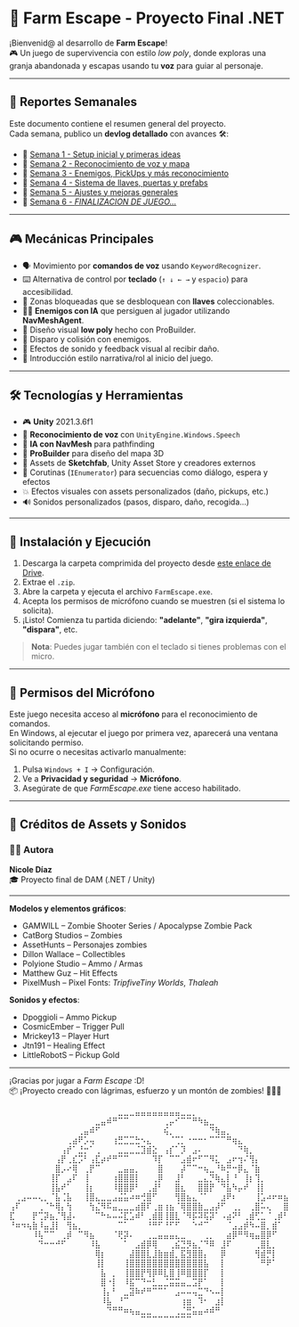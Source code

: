 # 🧠 Farm Escape - Proyecto Final .NET
                    

¡Bienvenid@ al desarrollo de **Farm Escape**!  
🎮 Un juego de supervivencia con estilo *low poly*, donde exploras una granja abandonada y escapas usando tu **voz** para guiar al personaje.

---

## 📅 Reportes Semanales

Este documento contiene el resumen general del proyecto.  
Cada semana, publico un **devlog detallado** con avances 🛠️:

- 📘 [Semana 1 - Setup inicial y primeras ideas](Devlogs/semana-1.md)
- 📘 [Semana 2 - Reconocimiento de voz y mapa](Devlogs/semana-2.md)
- 📘 [Semana 3 - Enemigos, PickUps y más reconocimiento](Devlogs/semana-3.md)
- 📘 [Semana 4 - Sistema de llaves, puertas y prefabs](Devlogs/semana-4.md)
- 📘 [Semana 5 - Ajustes y mejoras generales](Devlogs/semana-5.md)
- 📘 [Semana 6 - *FINALIZACION DE JUEGO...*](Devlogs/semana-6.md)

---

## 🎮 Mecánicas Principales

- 🗣️ Movimiento por **comandos de voz** usando `KeywordRecognizer`.
- ⌨️ Alternativa de control por **teclado** (`↑ ↓ ← →` y `espacio`) para accesibilidad.
- 🔐 Zonas bloqueadas que se desbloquean con **llaves** coleccionables.
- 🧟‍♂️ **Enemigos con IA** que persiguen al jugador utilizando **NavMeshAgent**.
- 🧱 Diseño visual **low poly** hecho con ProBuilder.
- 🔫 Disparo y colisión con enemigos.
- 🎵 Efectos de sonido y feedback visual al recibir daño.
- 📜 Introducción estilo narrativa/rol al inicio del juego.

---

## 🛠️ Tecnologías y Herramientas

- 🎮 **Unity** 2021.3.6f1
- 🧠 **Reconocimiento de voz** con `UnityEngine.Windows.Speech`
- 🧭 **IA con NavMesh** para pathfinding
- 🧱 **ProBuilder** para diseño del mapa 3D
- 🎨 Assets de **Sketchfab**, Unity Asset Store y creadores externos
- 🧪 Corutinas (`IEnumerator`) para secuencias como diálogo, espera y efectos
- 💥 Efectos visuales con assets personalizados (daño, pickups, etc.)
- 🔊 Sonidos personalizados (pasos, disparo, daño, recogida…)

---

## 🧩 Instalación y Ejecución

1. Descarga la carpeta comprimida del proyecto desde [este enlace de Drive](https://drive.google.com/drive/folders/1KeiGJ5knoZdEh49FL3D11SXAtmIl2-Ue?usp=sharing).
2. Extrae el `.zip`.
3. Abre la carpeta y ejecuta el archivo `FarmEscape.exe`.
4. Acepta los permisos de micrófono cuando se muestren (si el sistema lo solicita).
5. ¡Listo! Comienza tu partida diciendo: **"adelante"**, **"gira izquierda"**, **"dispara"**, etc.

> **Nota**: Puedes jugar también con el teclado si tienes problemas con el micro.  

---

## 🔐 Permisos del Micrófono

Este juego necesita acceso al **micrófono** para el reconocimiento de comandos.  
En Windows, al ejecutar el juego por primera vez, aparecerá una ventana solicitando permiso.  
Si no ocurre o necesitas activarlo manualmente:

1. Pulsa `Windows + I` → Configuración.
2. Ve a **Privacidad y seguridad** → **Micrófono**.
3. Asegúrate de que *FarmEscape.exe* tiene acceso habilitado.

---
## 🎨 Créditos de Assets y Sonidos
### 👩‍💻 Autora

**Nicole Díaz**  
🎓 Proyecto final de DAM (.NET / Unity)

---
**Modelos y elementos gráficos**:
- GAMWILL – Zombie Shooter Series / Apocalypse Zombie Pack  
- CatBorg Studios – Zombies  
- AssetHunts – Personajes zombies  
- Dillon Wallace – Collectibles  
- Polyione Studio – Ammo / Armas  
- Matthew Guz – Hit Effects  
- PixelMush – Pixel Fonts: *TripfiveTiny Worlds*, *Thaleah*

**Sonidos y efectos**:
- Dpoggioli – Ammo Pickup  
- CosmicEmber – Trigger Pull  
- Mrickey13 – Player Hurt  
- Jtn191 – Healing Effect  
- LittleRobotS – Pickup Gold  

---

¡Gracias por jugar a *Farm Escape* :D!  
📦 ¡Proyecto creado con lágrimas, esfuerzo y un montón de zombies! 🧟‍♀️🧡

⠀⠀⠀⠀⠀⠀⠀⠀⠀⠀⠀⠀⠀⠀⠀⠀⠀⠀⠀⣀⣀⣀⣤⣤⣤⣤⣤⣤⣤⣤⣀⣀⡀⠀⠀⠀⠀⠀⠀⠀⠀⠀⠀⠀⠀⠀⠀⠀⠀
⠀⠀⠀⠀⠀⠀⠀⠀⠀⠀⠀⠀⠀⠀⠀⣀⣤⠾⠛⠉⠉⠀⠀⠀⠀⠀⠀⢀⡤⠊⠉⠉⠛⠳⣦⣀⠀⠀⠀⠀⠀⠀⠀⠀⠀⠀⠀⠀⠀
⠀⠀⠀⠀⠀⠀⠀⠀⠀⠀⠀⠀⢀⣤⠾⠋⠀⠀⠀⠀⠀⠀⠀⠀⠀⠀⠀⢮⡀⠀⠀⠀⠀⠀⠀⠙⢷⣤⡀⠀⠀⠀⠀⠀⠀⠀⠀⠀⠀
⠀⠀⠀⠀⠀⠀⠀⠀⠀⠀⢀⣴⠟⡡⢤⠀⠀⠀⢰⣛⣉⣉⣓⠢⣄⠀⠀⠀⠈⢉⡁⠐⠒⠒⠂⠉⠉⠉⠛⢶⣄⠀⠀⠀⠀⠀⠀⠀⠀
⠀⠀⠀⠀⠀⠀⠀⠀⠀⢠⡞⠁⣘⡒⠁⢀⠀⠀⠀⣀⣀⣀⣈⣹⣾⣕⠀⢠⡎⠁⡹⠀⣠⠄⠀⠀⠀⠀⠀⠀⠙⢷⡀⠀⠀⠀⠀⠀⠀
⠀⠀⠀⠀⠀⠀⠀⠀⢠⡟⢀⣎⡩⠃⢠⣏⡴⠞⠛⠉⠉⠀⠀⠀⠀⠹⡏⠀⠉⠉⣠⣾⠖⠋⠉⠻⣅⠀⣠⠖⢲⠌⢻⡄⠀⠀⠀⠀⠀
⠀⠀⠀⠀⠀⠀⠀⠀⣿⡠⠔⢿⠀⢀⡟⠉⠀⠀⠀⣀⣤⣤⡀⠀⠀⠀⣿⠀⠀⠀⡼⠉⠉⠒⢦⣀⠘⠷⡛⠒⡿⣄⠈⣷⠀⠀⠀⠀⠀
⠀⠀⠀⠀⠀⠀⠀⢸⡏⠀⣠⠏⠀⢸⠀⠀⠀⠀⢰⣿⣿⣿⡇⠀⠀⢀⡿⠀⠀⣸⠃⠀⠀⣀⣄⡙⢷⣄⡇⠘⠀⢸⡆⢹⡀⠀⠀⠀⠀
⠀⠀⠀⠀⠀⠀⠀⢸⣧⠞⠁⠀⠀⢸⡆⠀⠀⠀⠸⣿⣿⡿⠃⠀⢀⣼⠃⠀⠀⣿⣆⠀⠀⣿⣿⡟⠀⠙⣧⠳⡤⠞⠀⢸⡇⠀⠀⠀⠀
⠀⢀⣠⠤⠤⢄⡀⠈⣧⢈⣧⠀⠀⢸⣿⣄⣀⣀⣠⣬⣥⠴⠶⢚⣿⠋⠀⠀⠀⢻⣿⣦⣄⠈⠁⠀⠀⣰⠟⠆⠀⠀⠀⢸⣡⠴⠖⠶⣦
⢠⠏⠀⠀⠀⢀⠈⠓⢿⡄⢳⠀⠀⠀⢳⣌⠻⠯⣤⣀⣀⣀⣴⣿⠏⢀⣶⢰⣦⠈⢿⣿⣿⣷⣀⣠⡼⠋⠀⢀⡀⠀⢀⣿⠥⢄⠀⠀⣿
⣏⠀⠀⠀⡟⢉⡽⣦⡈⢻⣼⠄⠀⠀⠀⠉⠓⠦⠤⠬⣏⣡⠾⠃⢀⣾⣿⢸⣿⣇⠈⠻⡯⠽⢯⡽⠁⠠⣴⠝⠃⢀⣾⢋⣁⠈⢀⡾⠃
⠘⠶⠲⢦⣷⠸⣤⣸⡇⠀⢻⣦⡀⠀⠀⠀⠀⠀⠀⠉⠁⠀⠀⠀⠘⠛⠋⠘⠋⠋⠀⠀⠑⠚⠉⠀⠀⠀⠈⣠⣠⡾⠳⠤⣿⡀⣾⠁⠀
⠀⠀⠀⠀⠸⢧⠉⠉⠀⢀⡾⠀⠉⠻⣦⠀⠀⠀⠈⢟⡽⠄⠀⠀⢀⣀⣤⣤⣤⣄⣀⠀⠀⠀⢀⡀⠀⠀⣴⡿⠛⠻⢶⣤⣿⡿⠋⠀⠀
⠀⠀⠀⠀⠀⠙⠒⠒⠚⠋⠀⠀⠀⠀⠸⣧⠀⠀⠀⠀⠁⠀⣠⣾⡿⢿⠀⠀⢀⣮⣙⡻⣦⡈⠙⠿⠀⣸⠏⠀⠀⠀⠀⢀⣿⣇⡀⠀⠀
⠀⠀⠀⠀⠀⠀⠀⠀⠀⠀⠀⠀⠀⠀⠀⢿⡆⠀⠀⠀⠀⣼⣿⣿⣇⣸⣷⣶⣾⡀⣯⣻⣿⣿⡄⠀⠀⡿⠀⠀⠀⠀⠀⢻⣾⡛⡇⠀⠀
⠀⠀⠀⠀⠀⠀⠀⠀⠀⠀⠀⠀⠀⠀⠀⢸⡇⠀⠀⠀⢸⣿⣿⣿⣿⣿⣿⣿⣿⣿⣿⣿⣿⣿⣧⠀⠀⡇⠀⠀⠀⠀⠀⠀⠛⠟⠁⠀⠀
⠀⠀⠀⠀⠀⠀⠀⠀⠀⠀⠀⠀⠀⠀⠀⠀⣧⠀⡀⠀⢸⣿⣿⡟⢻⡿⠿⣇⣿⢸⠿⣿⣿⣿⡏⠀⠀⡇⠀⠀⠀⠀⠀⠀⠀⠀⠀⠀⠀
⠀⠀⠀⠀⠀⠀⠀⠀⠀⠀⠀⠀⠀⠀⠀⠀⣿⠐⡇⠀⠸⣯⠉⠙⠒⣃⣀⣈⣭⣭⣤⣀⣩⡟⠁⠀⠀⡇⠀⠀⠀⠀⠀⠀⠀⠀⠀⠀⠀
⠀⠀⠀⠀⠀⠀⠀⠀⠀⠀⠀⠀⠀⠀⠀⠀⢸⡄⠃⠀⣀⣽⠷⠞⠛⠉⠉⠁⠀⣠⠤⠤⢤⣉⠙⠢⠤⡇⠀⠀⠀⠀⠀⠀⠀⠀⠀⠀⠀
⠀⠀⠀⠀⠀⠀⠀⠀⠀⠀⠀⠀⠀⠀⠀⠀⠸⣧⠀⠘⠉⠀⠀⠀⠀⠀⠀⠀⠀⠀⢰⣶⠀⠹⠂⠀⣰⡇⠀⠀⠀⠀⠀⠀⠀⠀⠀⠀⠀
⠀⠀⠀⠀⠀⠀⠀⠀⠀⠀⠀⠀⠀⠀⠀⠀⠀⠙⠛⠛⠶⢦⣤⣀⣀⠀⠀⠀⠀⢀⣈⣛⣥⣤⠴⠾⠛⠀⠀⠀⠀⠀⠀⠀⠀⠀⠀⠀⠀
⠀⠀⠀⠀⠀⠀⠀⠀⠀⠀⠀⠀⠀⠀⠀⠀⠀⠀⠀⠀⠀⠀⠀⠉⠉⠉⠉⠉⠉⠉⠉⠉⠀⠀⠀⠀⠀⠀⠀⠀⠀⠀⠀⠀⠀⠀⠀⠀⠀
